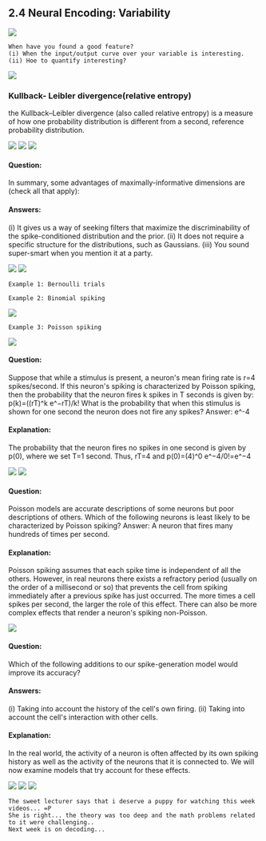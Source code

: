 ## 2.4 Neural Encoding: Variability
![](http://geekresearchlab.net/coursera/neuro/v-1.jpg)
```
When have you found a good feature?
(i) When the input/output curve over your variable is interesting.
(ii) Hoe to quantify interesting?
```
![](http://geekresearchlab.net/coursera/neuro/v-2-1.jpg)

### Kullback- Leibler divergence(relative entropy)

the Kullback–Leibler divergence (also called relative entropy) is a measure of how one probability distribution is different from a second, reference probability distribution.


![](http://geekresearchlab.net/coursera/neuro/v-2-2.jpg)
![](http://geekresearchlab.net/coursera/neuro/v-3.jpg)
![](http://geekresearchlab.net/coursera/neuro/v-4.jpg)

#### Question:
In summary, some advantages of maximally-informative dimensions are (check all that apply):
#### Answers:
(i) It gives us a way of seeking filters that maximize the discriminability of the spike-conditioned distribution and the prior.
(ii) It does not require a specific structure for the distributions, such as Gaussians.
(iii) You sound super-smart when you mention it at a party.


![](http://geekresearchlab.net/coursera/neuro/v-5.jpg)
![](http://geekresearchlab.net/coursera/neuro/v-6.jpg)
```
Example 1: Bernoulli trials
```
```
Example 2: Binomial spiking
```
![](http://geekresearchlab.net/coursera/neuro/v-7.jpg)
```
Example 3: Poisson spiking
```
![](http://geekresearchlab.net/coursera/neuro/v-8.jpg)

#### Question:
Suppose that while a stimulus is present, a neuron's mean firing rate is r=4 spikes/second. 
If this neuron's spiking is characterized by Poisson spiking, then the probability that the neuron fires k spikes in T seconds is given by: p(k)=((rT)^k e^−rT)/k!
What is the probability that when this stimulus is shown for one second the neuron does not fire any spikes?
Answer:
e^-4
#### Explanation:
The probability that the neuron fires no spikes in one second is given by p(0), 
where we set T=1 second. 
Thus, rT=4 and 
p(0)=(4)^0 e^−4/0!=e^−4


![](http://geekresearchlab.net/coursera/neuro/v-9.jpg) 
![](http://geekresearchlab.net/coursera/neuro/v-10.jpg)

#### Question:
Poisson models are accurate descriptions of some neurons but poor descriptions of others. 
Which of the following neurons is least likely to be characterized by Poisson spiking?
Answer:
A neuron that fires many hundreds of times per second.
#### Explanation:
Poisson spiking assumes that each spike time is independent of all the others. 
However, in real neurons there exists a refractory period (usually on the order of a millisecond or so) that prevents the cell from spiking immediately after a previous spike has just occurred. 
The more times a cell spikes per second, the larger the role of this effect. 
There can also be more complex effects that render a neuron's spiking non-Poisson.

![](http://geekresearchlab.net/coursera/neuro/v-11.jpg)

#### Question:
Which of the following additions to our spike-generation model would improve its accuracy?
#### Answers:
(i) Taking into account the history of the cell's own firing.
(ii) Taking into account the cell's interaction with other cells.
#### Explanation:
In the real world, the activity of a neuron is often affected by its own spiking history as well as the activity of the neurons that it is connected to. 
We will now examine models that try account for these effects.

![](http://geekresearchlab.net/coursera/neuro/v-12.jpg)
![](http://geekresearchlab.net/coursera/neuro/v-13.jpg)
![](http://geekresearchlab.net/coursera/neuro/v-14.jpg)

```
The sweet lecturer says that i deserve a puppy for watching this week videos... =P
She is right... the theory was too deep and the math problems related to it were challenging..
Next week is on decoding...
```

